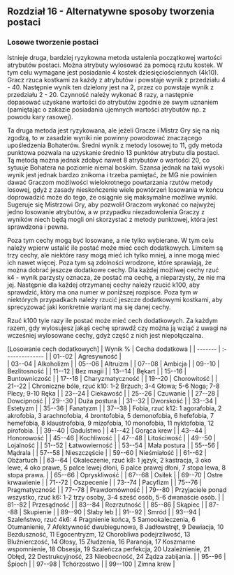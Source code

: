 ## Rozdział 16 -  Alternatywne sposoby tworzenia postaci

### Losowe tworzenie postaci

Istnieje druga, bardziej ryzykowna metoda ustalenia początkowej wartości atrybutów postaci. Można atrybuty wylosować za pomocą rzutu kostek. W tym celu wymagane jest posiadanie 4 kostek dziesięciościennych (4k10). Gracz rzuca kostkami za każdy z atrybutów i powstaje wynik z przedziału 4 - 40. Następnie wynik ten dzielony jest na 2, przez co powstaje wynik z przedziału 2 - 20. Czynność należy wykonać 8 razy, a następnie dopasować uzyskane wartości do atrybutów zgodnie ze swym uznaniem (pamiętając o zakazie posiadania ujemnych wartości atrybutów np. z powodu kary rasowej). 

Ta druga metoda jest ryzykowana, ale jeżeli Gracze i Mistrz Gry się na nią zgodzą, to w zasadzie wyniki nie powinny powodować znaczącego upośledzenia Bohaterów. Średni wynik z metody losowej to 11, gdy metoda punktowa pozwala na uzyskanie średnio 13 punktów atrybutu dla postaci. Tą metodą można jednak zdobyć nawet 8 atrybutów o wartości 20, co sytuuje Bohatera na poziomie niemal boskim. Szansa jednak na taki wysoki wynik jest jednak bardzo znikoma i trzeba pamiętać, że MG nie powinien dawać Graczom możliwości wielokrotnego powtarzania rzutów metody losowej, gdyż z zasady nieskończenie wiele powtórzeń losowania w końcu doprowadzić może do tego, że osiągnie się maksymalne możliwe wyniki. Sugeruje się Mistrzowi Gry, aby pozwolił Graczom wykonać co najwyżej jedno losowanie atrybutów, a w przypadku niezadowolenia Graczy z wyników niech będą mogli oni skorzystać z metody punktowej, która jest sprawdzona i pewna. 

Poza tym cechy mogą być losowane, a nie tylko wybierane. W tym celu należy wpierw ustalić ile postać może mieć cech dodatkowych. Limitem są trzy cechy, ale niektóre rasy mogą mieć ich tylko mniej, a inne mogą mieć ich nawet więcej. Poza tym są zdolności wrodzone, które sprawiają, że można dobrać jeszcze dodatkowe cechy. Dla każdej możliwej cechy rzuć k4 - wynik parzysty oznacza, że postać ma cechę, a nieparzysty, że nie ma jej. Następnie dla każdej otrzymanej cechy należy rzucić k100, aby sprawdzić, który ma ona numer w poniższej rozpisce. Poza tym w niektórych przypadkach należy rzucić jeszcze dodatkowymi kostkami, aby sprecyzować jaki konkretnie wariant ma się danej cechy.

Rzuć k100 tyle razy ile postać może mieć cech dodatkowych. Za każdym razem, gdy wylosujesz jakąś cechę sprawdź czy można ją wziąć z uwagi na wcześniej wylosowane cechy, gdyż część z nich jest niepołączalna.

[Losowanie cech dodatkowych]
| Wynik % | Cecha dodatkowa |
| ------- | :-------------- |
| 01--02   | Agresywność |                 
| 03--04   | Alkoholizm |
| 05--06   | Altruizm |
| 07--08   | Ambicja |
| 09--10   | Bezlitosność |
| 11--12   | Bez magii |
| 13--14   | Bękart |
| 15--16   | Buntowniczość |
| 17--18   | Charyzmatyczność |
| 19--20   | Chorowitość |
| 21--22   | Chroniczne bóle, rzuć k10: 1-2  Brzuch; 3-4 Głowa; 5-6 Noga; 7-8 Plecy; 9-10 Ręka |
| 23--24   | Ciekawość |
| 25--26   | Czuwanie |
| 27--28   | Dowcipność |
| 29--30   | Duża postura |
| 31--32   | Dworskość |
| 33--34   | Estetyzm |
| 35--36   | Fanatyzm |
| 37--38   | Fobia, rzuć k12: 1 agorafobia, 2 akrofobia, 3 arachnofobia, 4 brontofobia, 5 demonofobia, 6 hefefobia, 7 hemefobia, 8 klaustrofobia, 9 mizofobia, 10 monofobia, 11 nyktofobia, 12 pirofobia. |
| 39--40   | Gadulstwo |
| 41--42   | Gorąca krew |
| 43--44   | Honorowość |
| 45--46   | Kochliwość |
| 47--48   | Litościwość |
| 49--50   | Lojalność |
| 51--52   | Łatwowierność |
| 53--54   | Mała postura |
| 55--56   | Mądrala |
| 57--58   | Nieszczęście |
| 59--60   | Nieśmiałość |
| 61--62   | Obżartuch |
| 63--64   | Okaleczenie, rzuć k8: 1 język, 2 kastracja, 3 oko lewe, 4 oko prawe, 5 palce lewej dłoni, 6 palce prawej dłoni, 7 stopa lewa, 8 stopa prawa. |
| 65--66   | Opryskliwość |
| 67--68   | Osiłek |
| 69--70   | Ostre krwawienie |
| 71--72   | Oszpecenie |
| 73--74   | Pacyfizm |
| 75--76   | Pragmatyczność |
| 77--78   | Prawdomówność |
| 79--80   | Przyjaciele ponad wszystko, rzuć k6: 1-2 trzy osoby, 3-4 sześć osób, 5-6 dwanaście osób. |
| 81--82   | Przesądność |
| 83--84   | Rozrzutność |
| 85--86   | Skąpiec |
| 87--88   | Skupienie |
| 89--90   | Słaby łeb |
| 91--92   | Smród |
| 93--94   | Szaleństwo, rzuć 4k6: 4 Pragnienie końca, 5 Samookaleczenia, 6 Otumanienie, 7 Afektywność dwubiegunowa, 8 Jadłowstręt, 9 Dewiacja, 10 Bezduszność, 11 Egocentryzm, 12 Chorobliwa podejrzliwość, 13 Bluźnierczość, 14 Głosy, 15 Złudzenia, 16 Paranoja, 17 Koszmarne wspomnienie, 18 Obsesja, 19 Szaleńcza perfekcja, 20 Uzależnienie, 21 Obłęd, 22 Destrukcyjność, 23 Nieobecność, 24 Żądza zabijania. |
| 95--96   | Śpioch |
| 97--98   | Tchórzostwo |
| 99--100  | Zimna krew |